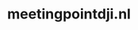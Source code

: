 ---
layout: post
title:  "meetingpointdji.nl"
internal_url:  "/data/meetingpointdji.nl.html"
categories: dutchgov
---